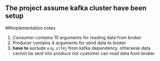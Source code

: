 ## The project assume kafka cluster have been setup

##Implementation notes

1. Consumer contains 10 arguments for reading data from broker
2. Producer contains 4 arguments for send data to broker
3. **have to** exclude `org.slf4j` from kafka dependency, otherwise data cannot be sent into produce nor customer
   can read data from broker
